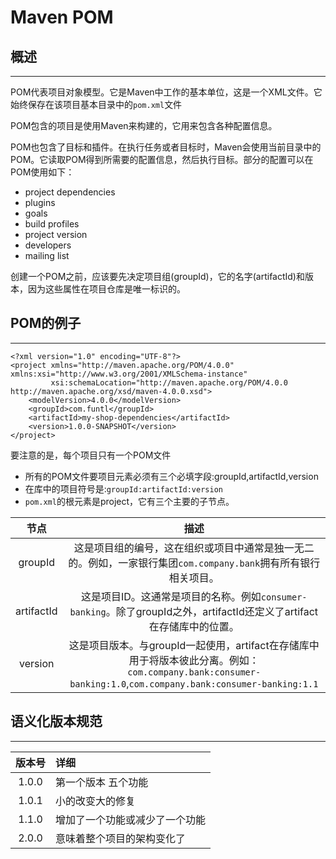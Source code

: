 # **Maven POM**
## **概述**
---

POM代表项目对象模型。它是Maven中工作的基本单位，这是一个XML文件。它始终保存在该项目基本目录中的`pom.xml`文件

POM包含的项目是使用Maven来构建的，它用来包含各种配置信息。

POM也包含了目标和插件。在执行任务或者目标时，Maven会使用当前目录中的POM。它读取POM得到所需要的配置信息，然后执行目标。部分的配置可以在POM使用如下：

- project dependencies
- plugins
- goals
- build profiles
- project version
- developers
- mailing list

创建一个POM之前，应该要先决定项目组(groupId)，它的名字(artifactId)和版本，因为这些属性在项目仓库是唯一标识的。

## **POM的例子**
---

```
<?xml version="1.0" encoding="UTF-8"?>
<project xmlns="http://maven.apache.org/POM/4.0.0" xmlns:xsi="http://www.w3.org/2001/XMLSchema-instance"
         xsi:schemaLocation="http://maven.apache.org/POM/4.0.0 http://maven.apache.org/xsd/maven-4.0.0.xsd">
    <modelVersion>4.0.0</modelVersion>
    <groupId>com.funtl</groupId>
    <artifactId>my-shop-dependencies</artifactId>
    <version>1.0.0-SNAPSHOT</version>
</project>
```

要注意的是，每个项目只有一个POM文件
- 所有的POM文件要项目元素必须有三个必填字段:groupId,artifactId,version
- 在库中的项目符号是:`groupId:artifactId:version`
- `pom.xml`的根元素是project，它有三个主要的子节点。


节点 | 描述 
:-:| :-:
groupId | 这是项目组的编号，这在组织或项目中通常是独一无二的。例如，一家银行集团`com.company.bank`拥有所有银行相关项目。
artifactId  | 这是项目ID。这通常是项目的名称。例如`consumer-banking`。除了groupId之外，artifactId还定义了artifact在存储库中的位置。
version | 这是项目版本。与groupId一起使用，artifact在存储库中用于将版本彼此分离。例如：`com.company.bank:consumer-banking:1.0`,`com.company.bank:consumer-banking:1.1`

## **语义化版本规范**
---

版本号 | 详细
:-: | :-
1.0.0 | 第一个版本  五个功能
1.0.1 | 小的改变大的修复
1.1.0 | 增加了一个功能或减少了一个功能
2.0.0 | 意味着整个项目的架构变化了
